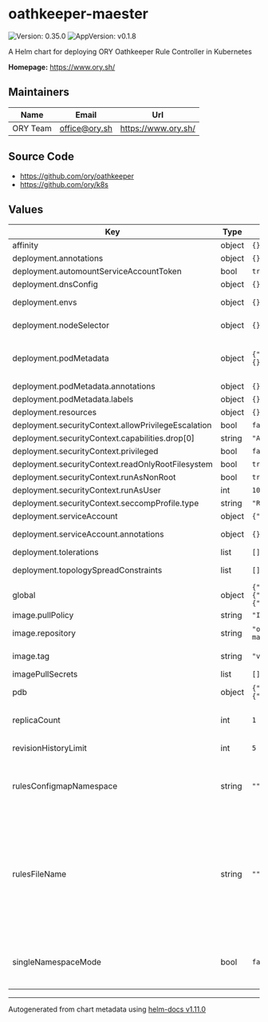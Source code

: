 # oathkeeper-maester

![Version: 0.35.0](https://img.shields.io/badge/Version-0.35.0-informational?style=flat-square) ![AppVersion: v0.1.8](https://img.shields.io/badge/AppVersion-v0.1.8-informational?style=flat-square)

A Helm chart for deploying ORY Oathkeeper Rule Controller in Kubernetes

**Homepage:** <https://www.ory.sh/>

## Maintainers

| Name | Email | Url |
| ---- | ------ | --- |
| ORY Team | <office@ory.sh> | <https://www.ory.sh/> |

## Source Code

* <https://github.com/ory/oathkeeper>
* <https://github.com/ory/k8s>

## Values

| Key | Type | Default | Description |
|-----|------|---------|-------------|
| affinity | object | `{}` | Configure node affinity |
| deployment.annotations | object | `{}` | Configure annotations. |
| deployment.automountServiceAccountToken | bool | `true` |  |
| deployment.dnsConfig | object | `{}` | Configure pod dnsConfig. |
| deployment.envs | object | `{}` | Configure environment variables. |
| deployment.nodeSelector | object | `{}` | Node labels for pod assignment. |
| deployment.podMetadata | object | `{"annotations":{},"labels":{}}` | Specify pod metadata, this metadata is added directly to the pod, and not higher objects |
| deployment.podMetadata.annotations | object | `{}` | Extra pod level annotations |
| deployment.podMetadata.labels | object | `{}` | Extra pod level labels |
| deployment.resources | object | `{}` |  |
| deployment.securityContext.allowPrivilegeEscalation | bool | `false` |  |
| deployment.securityContext.capabilities.drop[0] | string | `"ALL"` |  |
| deployment.securityContext.privileged | bool | `false` |  |
| deployment.securityContext.readOnlyRootFilesystem | bool | `true` |  |
| deployment.securityContext.runAsNonRoot | bool | `true` |  |
| deployment.securityContext.runAsUser | int | `1000` |  |
| deployment.securityContext.seccompProfile.type | string | `"RuntimeDefault"` |  |
| deployment.serviceAccount | object | `{"annotations":{}}` | Configure service account |
| deployment.serviceAccount.annotations | object | `{}` | Annotations to add to the service account |
| deployment.tolerations | list | `[]` | Configure node tolerations. |
| deployment.topologySpreadConstraints | list | `[]` | Configure pod topologySpreadConstraints. |
| global | object | `{"ory":{"oathkeeper":{"maester":{"mode":"controller"}}}}` | Two possible modes are: controller or sidecar |
| image.pullPolicy | string | `"IfNotPresent"` | Image pull policy |
| image.repository | string | `"oryd/oathkeeper-maester"` | ORY Oathkeeper Rule Controller image |
| image.tag | string | `"v0.1.8"` | ORY Oathkeeper Rule Controller version |
| imagePullSecrets | list | `[]` | Image pull secrets |
| pdb | object | `{"enabled":false,"spec":{"minAvailable":1}}` | PodDistributionBudget configuration |
| replicaCount | int | `1` | Number of controller replicas in deployment mode |
| revisionHistoryLimit | int | `5` | Number of revisions kept in history |
| rulesConfigmapNamespace | string | `""` | Defines the Namespace in which the ConfigMap is stored. Defaults to the same Namespace as the ORY Maester Helm release. |
| rulesFileName | string | `""` | Defines the name of the single root-level ConfigMap key used to store the entire array of Access Rules. When the ConfigMap is mounted in the Oathkeeper Pod, this becomes also the filename of the "rules file" to the Oathkeeper process. Defaults to `access-rules.json`. |
| singleNamespaceMode | bool | `false` | Single namespace mode. If enabled the controller will watch for resources only from namespace it is deployed in, ignoring others |

----------------------------------------------
Autogenerated from chart metadata using [helm-docs v1.11.0](https://github.com/norwoodj/helm-docs/releases/v1.11.0)
